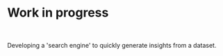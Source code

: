 # Work in progress

<br>

Developing a 'search engine' to quickly generate insights from a dataset.
